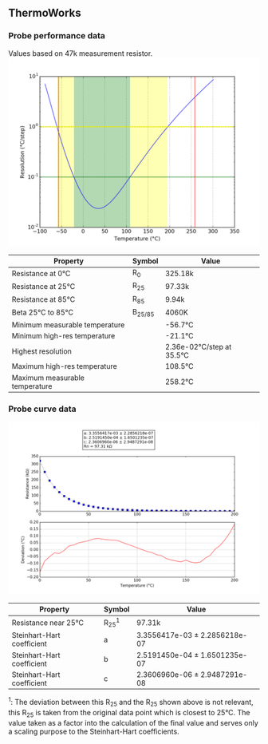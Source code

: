 
## ThermoWorks
### Probe performance data

Values based on 47k measurement resistor.
![Sensor performance chart](ThermoWorks_resolution.png)

Property | Symbol | Value
-------- | -------- | --------
Resistance at 0°C | R<sub>0</sub> | 325.18k
Resistance at 25°C | R<sub>25</sub> | 97.33k
Resistance at 85°C | R<sub>85</sub> | 9.94k
Beta 25°C to 85°C | B<sub>25/85</sub>| 4060K
Minimum measurable temperature | | -56.7°C
Minimum high-res temperature | | -21.1°C
Highest resolution || 2.36e-02°C/step at 35.5°C
Maximum high-res temperature | | 108.5°C
Maximum measurable temperature | | 258.2°C

### Probe curve data
![Probe fit chart](ThermoWorks_curve.png)

Property | Symbol | Value
-------- | -------- | --------
Resistance near 25°C | R<sub>25</sub><sup>1</sup> | 97.31k
Steinhart-Hart coefficient | a | 3.3556417e-03 ± 2.2856218e-07
Steinhart-Hart coefficient | b | 2.5191450e-04 ± 1.6501235e-07
Steinhart-Hart coefficient | c | 2.3606960e-06 ± 2.9487291e-08

<sup>1</sup>: The deviation between this R<sub>25</sub> and the R<sub>25</sub> shown above is not relevant, this R<sub>25</sub> is taken from the original data point which is closest to 25°C. The value taken as a factor into the calculation of the final value and serves only a scaling purpose to the Steinhart-Hart coefficients.
